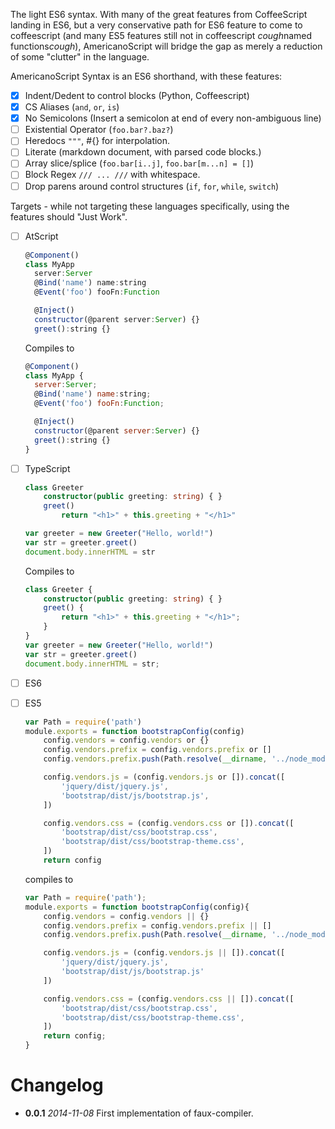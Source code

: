 The light ES6 syntax. With many of the great features from CoffeeScript landing in ES6, but a very conservative path for ES6 feature to come to coffeescript (and many ES5 features still not in coffeescript *cough*named functions*cough*), AmericanoScript will bridge the gap as merely a reduction of some "clutter" in the language.

AmericanoScript Syntax is an ES6 shorthand, with these features:

* [X] Indent/Dedent  to control blocks (Python, Coffeescript)
* [X] CS Aliases (`and`, `or`, `is`)
* [X] No Semicolons (Insert a semicolon at end of every non-ambiguous line)
* [ ] Existential Operator (`foo.bar?.baz?`)
* [ ] Heredocs `"""`, #{} for interpolation.
* [ ] Literate (markdown document, with parsed code blocks.)
* [ ] Array slice/splice (`foo.bar[i..j]`, `foo.bar[m...n] = []`)
* [ ] Block Regex `/// ... ///` with whitespace.
* [ ] Drop parens around control structures (`if`, `for`, `while`, `switch`)

Targets - while not targeting these languages specifically, using the features should "Just Work".

* [ ] AtScript

    ```javascript
    @Component()
    class MyApp
      server:Server
      @Bind('name') name:string
      @Event('foo') fooFn:Function

      @Inject()
      constructor(@parent server:Server) {}
      greet():string {}
    ```

    Compiles to

    ```javascript
    @Component()
    class MyApp {
      server:Server;
      @Bind('name') name:string;
      @Event('foo') fooFn:Function;

      @Inject()
      constructor(@parent server:Server) {}
      greet():string {}
    }
    ```

* [ ] TypeScript

    ```typescript
    class Greeter
        constructor(public greeting: string) { }
        greet()
            return "<h1>" + this.greeting + "</h1>"

    var greeter = new Greeter("Hello, world!")
    var str = greeter.greet()
    document.body.innerHTML = str
    ```

    Compiles to

    ```typescript
    class Greeter {
        constructor(public greeting: string) { }
        greet() {
            return "<h1>" + this.greeting + "</h1>";
        }
    }
    var greeter = new Greeter("Hello, world!")
    var str = greeter.greet()
    document.body.innerHTML = str;
    ```
* [ ] ES6

* [ ] ES5

    ```javascript
    var Path = require('path')
    module.exports = function bootstrapConfig(config)
        config.vendors = config.vendors or {}
        config.vendors.prefix = config.vendors.prefix or []
        config.vendors.prefix.push(Path.resolve(__dirname, '../node_modules'))

        config.vendors.js = (config.vendors.js or []).concat([
            'jquery/dist/jquery.js',
            'bootstrap/dist/js/bootstrap.js',
        ])

        config.vendors.css = (config.vendors.css or []).concat([
            'bootstrap/dist/css/bootstrap.css',
            'bootstrap/dist/css/bootstrap-theme.css',
        ])
        return config
    ```

    compiles to

    ```javascript
    var Path = require('path');
    module.exports = function bootstrapConfig(config){
        config.vendors = config.vendors || {}
        config.vendors.prefix = config.vendors.prefix || []
        config.vendors.prefix.push(Path.resolve(__dirname, '../node_modules'))

        config.vendors.js = (config.vendors.js || []).concat([
            'jquery/dist/jquery.js',
            'bootstrap/dist/js/bootstrap.js'
        ])

        config.vendors.css = (config.vendors.css || []).concat([
            'bootstrap/dist/css/bootstrap.css',
            'bootstrap/dist/css/bootstrap-theme.css',
        ])
        return config;
    }
    ```

# Changelog

* **0.0.1** *2014-11-08* First implementation of faux-compiler.
